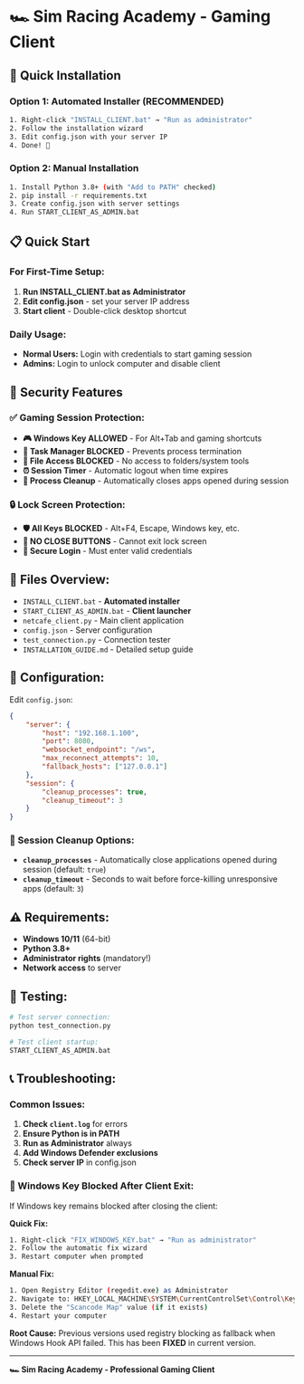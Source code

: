 # 🏎️ Sim Racing Academy - Gaming Client

## 🚀 Quick Installation

### Option 1: Automated Installer (RECOMMENDED)
```bash
1. Right-click "INSTALL_CLIENT.bat" → "Run as administrator"
2. Follow the installation wizard
3. Edit config.json with your server IP
4. Done! 🎉
```

### Option 2: Manual Installation
```bash
1. Install Python 3.8+ (with "Add to PATH" checked)
2. pip install -r requirements.txt
3. Create config.json with server settings
4. Run START_CLIENT_AS_ADMIN.bat
```

## 📋 Quick Start

### For First-Time Setup:
1. **Run INSTALL_CLIENT.bat as Administrator**
2. **Edit config.json** - set your server IP address
3. **Start client** - Double-click desktop shortcut

### Daily Usage:
- **Normal Users:** Login with credentials to start gaming session
- **Admins:** Login to unlock computer and disable client

## 🔐 Security Features

### ✅ Gaming Session Protection:
- **🎮 Windows Key ALLOWED** - For Alt+Tab and gaming shortcuts
- **🚫 Task Manager BLOCKED** - Prevents process termination
- **📁 File Access BLOCKED** - No access to folders/system tools
- **⏰ Session Timer** - Automatic logout when time expires
- **🧹 Process Cleanup** - Automatically closes apps opened during session

### 🔒 Lock Screen Protection:
- **🛡️ All Keys BLOCKED** - Alt+F4, Escape, Windows key, etc.
- **🚫 NO CLOSE BUTTONS** - Cannot exit lock screen
- **🔐 Secure Login** - Must enter valid credentials

## 📁 Files Overview:
- `INSTALL_CLIENT.bat` - **Automated installer** 
- `START_CLIENT_AS_ADMIN.bat` - **Client launcher**
- `netcafe_client.py` - Main client application
- `config.json` - Server configuration
- `test_connection.py` - Connection tester
- `INSTALLATION_GUIDE.md` - Detailed setup guide

## 🔧 Configuration:

Edit `config.json`:
```json
{
    "server": {
        "host": "192.168.1.100",
        "port": 8080,
        "websocket_endpoint": "/ws",
        "max_reconnect_attempts": 10,
        "fallback_hosts": ["127.0.0.1"]
    },
    "session": {
        "cleanup_processes": true,
        "cleanup_timeout": 3
    }
}
```

### 🧹 Session Cleanup Options:
- **`cleanup_processes`** - Automatically close applications opened during session (default: `true`)
- **`cleanup_timeout`** - Seconds to wait before force-killing unresponsive apps (default: `3`)

## ⚠️ Requirements:
- **Windows 10/11** (64-bit)
- **Python 3.8+** 
- **Administrator rights** (mandatory!)
- **Network access** to server

## 🧪 Testing:
```bash
# Test server connection:
python test_connection.py

# Test client startup:
START_CLIENT_AS_ADMIN.bat
```

## 📞 Troubleshooting:

### Common Issues:
1. **Check `client.log`** for errors
2. **Ensure Python is in PATH**
3. **Run as Administrator** always
4. **Add Windows Defender exclusions**
5. **Check server IP** in config.json

### 🚨 Windows Key Blocked After Client Exit:
If Windows key remains blocked after closing the client:

**Quick Fix:**
```bash
1. Right-click "FIX_WINDOWS_KEY.bat" → "Run as administrator"
2. Follow the automatic fix wizard
3. Restart computer when prompted
```

**Manual Fix:**
```bash
1. Open Registry Editor (regedit.exe) as Administrator
2. Navigate to: HKEY_LOCAL_MACHINE\SYSTEM\CurrentControlSet\Control\Keyboard Layout
3. Delete the "Scancode Map" value (if it exists)
4. Restart your computer
```

**Root Cause:** Previous versions used registry blocking as fallback when Windows Hook API failed. This has been **FIXED** in current version.

---
**🏎️ Sim Racing Academy - Professional Gaming Client** 